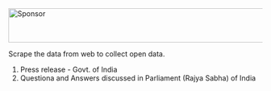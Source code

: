 <a target='_blank' rel='nofollow' href='https://app.codesponsor.io/link/gnmdaxE9TwkpiNG1kS4chpyU/rajanand/datasets'>
  <img alt='Sponsor' width='888' height='68' src='https://app.codesponsor.io/embed/gnmdaxE9TwkpiNG1kS4chpyU/rajanand/datasets.svg' />
</a>

Scrape the data from web to collect open data.

1. Press release - Govt. of India
1. Questiona and Answers discussed in Parliament (Rajya Sabha) of India
